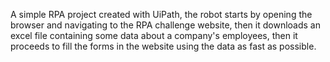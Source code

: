 A simple RPA project created with UiPath, the robot starts by opening the browser and navigating to the RPA challenge website, then it downloads an excel file containing some data about a company's employees, then it proceeds to fill the forms in the website using the data as fast as possible.

